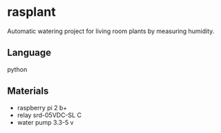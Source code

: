 # rasplant
Automatic watering project for living room plants by measuring humidity.

## Language
 python

## Materials

- raspberry pi 2 b+
- relay srd-05VDC-SL C
- water pump 3.3-5 v
